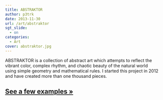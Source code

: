 ```yaml
---
title: ABSTRAKTOR
author: p3trk
date: 2013-11-30
url: /art/abstraktor
sgt_slide:
  - on
categories:
  - Art
cover: abstraktor.jpg
---
```

ABSTRAKTOR is a collection of abstract art which attempts to reflect the vibrant color, complex rhythm, and chaotic beauty of the natural world using simple geometry and mathematical rules. I started this project in 2012 and have created more than one thousand pieces.

## [See a few examples &raquo;][1]

&nbsp;

&nbsp;

 [1]: http://abstraktor.com
